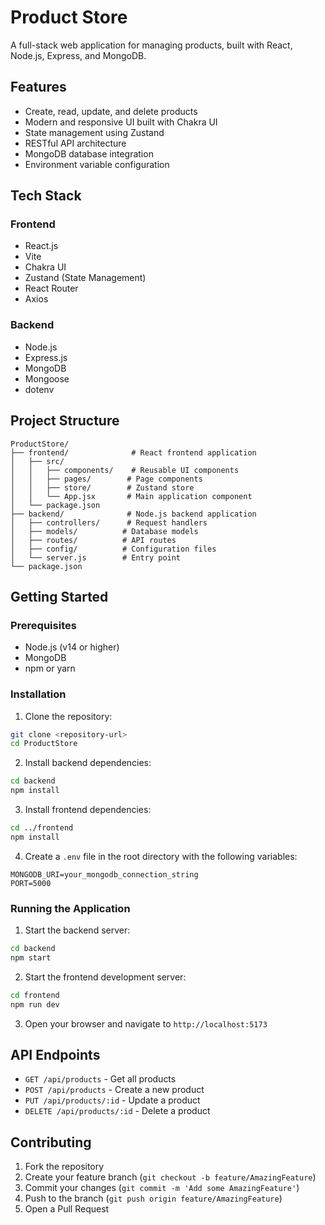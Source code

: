 # Product Store

A full-stack web application for managing products, built with React, Node.js, Express, and MongoDB.

## Features

- Create, read, update, and delete products
- Modern and responsive UI built with Chakra UI
- State management using Zustand
- RESTful API architecture
- MongoDB database integration
- Environment variable configuration

## Tech Stack

### Frontend
- React.js
- Vite
- Chakra UI
- Zustand (State Management)
- React Router
- Axios

### Backend
- Node.js
- Express.js
- MongoDB
- Mongoose
- dotenv

## Project Structure

```
ProductStore/
├── frontend/              # React frontend application
│   ├── src/
│   │   ├── components/    # Reusable UI components
│   │   ├── pages/        # Page components
│   │   ├── store/        # Zustand store
│   │   └── App.jsx       # Main application component
│   └── package.json
├── backend/              # Node.js backend application
│   ├── controllers/      # Request handlers
│   ├── models/          # Database models
│   ├── routes/          # API routes
│   ├── config/          # Configuration files
│   └── server.js        # Entry point
└── package.json
```

## Getting Started

### Prerequisites
- Node.js (v14 or higher)
- MongoDB
- npm or yarn

### Installation

1. Clone the repository:
```bash
git clone <repository-url>
cd ProductStore
```

2. Install backend dependencies:
```bash
cd backend
npm install
```

3. Install frontend dependencies:
```bash
cd ../frontend
npm install
```

4. Create a `.env` file in the root directory with the following variables:
```
MONGODB_URI=your_mongodb_connection_string
PORT=5000
```

### Running the Application

1. Start the backend server:
```bash
cd backend
npm start
```

2. Start the frontend development server:
```bash
cd frontend
npm run dev
```

3. Open your browser and navigate to `http://localhost:5173`

## API Endpoints

- `GET /api/products` - Get all products
- `POST /api/products` - Create a new product
- `PUT /api/products/:id` - Update a product
- `DELETE /api/products/:id` - Delete a product

## Contributing

1. Fork the repository
2. Create your feature branch (`git checkout -b feature/AmazingFeature`)
3. Commit your changes (`git commit -m 'Add some AmazingFeature'`)
4. Push to the branch (`git push origin feature/AmazingFeature`)
5. Open a Pull Request
